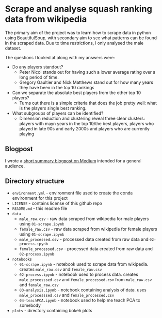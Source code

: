 # Scrape and analyse squash ranking data from wikipedia

The primary aim of the project was to learn how to scrape data in python using BeautifulSoup, with secondary aim to see what patterns can be found in the scraped data. Due to time restrictions, I only analysed the male dataset.

The questions I looked at along with my answers were:

* Do any players standout?
  * Peter Nicol stands out for having such a lower average rating over a long period of time.
  * Gregory Gaultier and Nick Matthews stand out for how many years they have been in the top 10 rankings
* Can we separate the absolute best players from the other top 10 players?
  * Turns out there is a simple criteria that does the job pretty well: what is the players single best ranking.
* What subgroups of players can be identified?
  * Dimension reduction and clustering reveal three clear clusters: players with mayn years in the top 10/the best players, players who played in late 90s and early 2000s and players who are currently playing

## Blogpost
I wrote a [short summary blogpost on Medium](https://lovkush.medium.com/the-most-outstanding-male-squash-players-c5f2be2c8036) intended for a general audience.

## Directory structure

* `environment.yml` - environment file used to create the conda environment for this project
* `LICENSE` - contains license of this github repo
* `README.md` - this readme file
* `data`
  * `male_raw.csv` - raw data scraped from wikipedia for male players using `01-scrape.ipynb`
  * `female_raw.csv` - raw data scraped from wikipedia for female players using `01-scrape.ipynb`
  * `male_processed.csv` - processed data created from raw data and `02-process.ipynb`
  * `female_processed.csv` - processed data created from raw data and `02-process.ipynb`
* `notebooks`
  * `01-scrape.ipynb` - notebook used to scrape data from wikipedia. creates `male_raw.csv` and `female_raw.csv`
  * `02-process.ipynb` - notebook used to process data. creates `male_processsed.csv` and `female_processed.csv` from `male_raw.csv` and `female_raw.csv`
  * `03-analysis.ipynb` - notebook containing analysis of data. uses `male_processsed.csv` and `female_processed.csv`
  * `04-teachPCA.ipynb` - notebook used to help me teach PCA to somebody
* `plots` - directory containing bokeh plots

